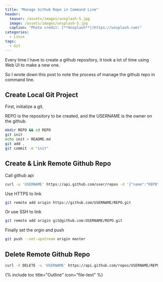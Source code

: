 ```yaml
---
title: "Manage Github Repo in Command Line"
header:
  teaser: /assets/images/unsplash-5.jpg
  image: /assets/images/unsplash-5.jpg
  caption: "Photo credit: [**Unsplash**](https://unsplash.com)"
categories:
  - Linux
tags:
  - Git
---
```


Every time I have to create a github repository, 
it took a lot of time using Web UI to make a new one.

So I wrote down this post to note the process of manage the github repo in command line.


## Create Local Git Project

First, initialize a git.

REPO is the repository to be created, 
and the USERNAME is the owner on the github.

```sh
mkdir REPO && cd REPO
git init
echo init > README.md
git add .
git commit -m "init"
```

## Create & Link Remote Github Repo

Call github api

```sh
curl -u 'USERNAME' https://api.github.com/user/repos -d '{"name":"REPO"}'
```

Use HTTPS to link

```sh
git remote add origin https://github.com/USERNAME/REPO.git
```

Or use SSH to link

```sh
git remote add origin git@github.com:USERNAME/REPO.git
```

Finally set the orgin and push 

```sh
git push --set-upstream origin master
```
## Delete Remote Github Repo

```sh
curl -X DELETE -u 'USERNAME' https://api.github.com/repos/USERNAME/REPO
```


{% include toc title="Outline" icon="file-text" %}


